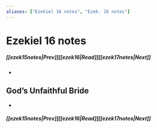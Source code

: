 ```yaml
---
aliases: ["Ezekiel 16 notes", "Ezek. 16 notes"]
---
```

# Ezekiel 16 notes
##### <span class=arrow-left></span>[[ezek15notes|Prev]]<span class=navigation-separator></span>[[ezek16|Read]]<span class=navigation-separator></span>[[ezek17notes|Next]]<span class=arrow-right></span>
- 
## God’s Unfaithful Bride
- 
##### <span class=arrow-left></span>[[ezek15notes|Prev]]<span class=navigation-separator></span>[[ezek16|Read]]<span class=navigation-separator></span>[[ezek17notes|Next]]<span class=arrow-right></span>